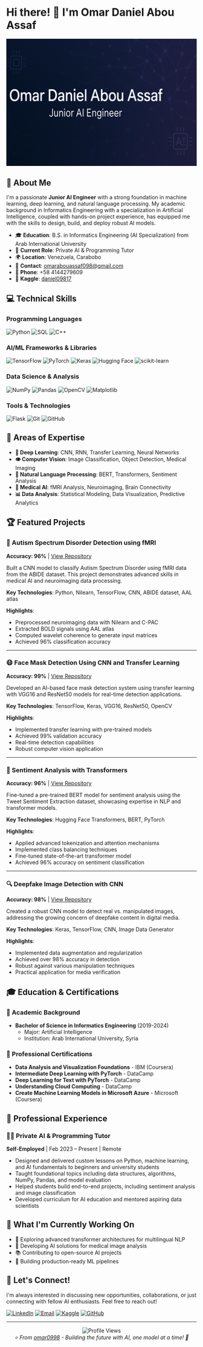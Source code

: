 # Hi there! 👋 I'm Omar Daniel Abou Assaf

![GitHub Banner](./github-banner.png)

## 🚀 About Me

I'm a passionate **Junior AI Engineer** with a strong foundation in machine learning, deep learning, and natural language processing. My academic background in Informatics Engineering with a specialization in Artificial Intelligence, coupled with hands-on project experience, has equipped me with the skills to design, build, and deploy robust AI models.

- 🎓 **Education**: B.S. in Informatics Engineering (AI Specialization) from Arab International University
- 💼 **Current Role**: Private AI & Programming Tutor
- 🌍 **Location**: Venezuela, Carabobo
- 📧 **Contact**: omarabouassaf098@gmail.com
- 📱 **Phone**: +58 4144279609
- 🔗 **Kaggle**: [daniel09817](https://www.kaggle.com/daniel09817)

## 💻 Technical Skills

### Programming Languages
![Python](https://img.shields.io/badge/Python-3776AB?style=for-the-badge&logo=python&logoColor=white)
![SQL](https://img.shields.io/badge/SQL-4479A1?style=for-the-badge&logo=mysql&logoColor=white)
![C++](https://img.shields.io/badge/C++-00599C?style=for-the-badge&logo=c%2B%2B&logoColor=white)

### AI/ML Frameworks & Libraries
![TensorFlow](https://img.shields.io/badge/TensorFlow-FF6F00?style=for-the-badge&logo=tensorflow&logoColor=white)
![PyTorch](https://img.shields.io/badge/PyTorch-EE4C2C?style=for-the-badge&logo=pytorch&logoColor=white)
![Keras](https://img.shields.io/badge/Keras-D00000?style=for-the-badge&logo=keras&logoColor=white)
![Hugging Face](https://img.shields.io/badge/🤗%20Hugging%20Face-FFD21E?style=for-the-badge)
![scikit-learn](https://img.shields.io/badge/scikit--learn-F7931E?style=for-the-badge&logo=scikit-learn&logoColor=white)

### Data Science & Analysis
![NumPy](https://img.shields.io/badge/NumPy-013243?style=for-the-badge&logo=numpy&logoColor=white)
![Pandas](https://img.shields.io/badge/Pandas-150458?style=for-the-badge&logo=pandas&logoColor=white)
![OpenCV](https://img.shields.io/badge/OpenCV-27338e?style=for-the-badge&logo=OpenCV&logoColor=white)
![Matplotlib](https://img.shields.io/badge/Matplotlib-11557c?style=for-the-badge)

### Tools & Technologies
![Flask](https://img.shields.io/badge/Flask-000000?style=for-the-badge&logo=flask&logoColor=white)
![Git](https://img.shields.io/badge/Git-F05032?style=for-the-badge&logo=git&logoColor=white)
![GitHub](https://img.shields.io/badge/GitHub-181717?style=for-the-badge&logo=github&logoColor=white)

## 🎯 Areas of Expertise

- **🧠 Deep Learning**: CNN, RNN, Transfer Learning, Neural Networks
- **👁️ Computer Vision**: Image Classification, Object Detection, Medical Imaging
- **📝 Natural Language Processing**: BERT, Transformers, Sentiment Analysis
- **🏥 Medical AI**: fMRI Analysis, Neuroimaging, Brain Connectivity
- **📊 Data Analysis**: Statistical Modeling, Data Visualization, Predictive Analytics

## 🏆 Featured Projects

### 🧠 Autism Spectrum Disorder Detection using fMRI
**Accuracy: 96%** | [View Repository](https://github.com/omar0998/Autism-Spectrum-Disorder)

Built a CNN model to classify Autism Spectrum Disorder using fMRI data from the ABIDE dataset. This project demonstrates advanced skills in medical AI and neuroimaging data processing.

**Key Technologies**: Python, Nilearn, TensorFlow, CNN, ABIDE dataset, AAL atlas

**Highlights**:
- Preprocessed neuroimaging data with Nilearn and C-PAC
- Extracted BOLD signals using AAL atlas
- Computed wavelet coherence to generate input matrices
- Achieved 96% classification accuracy

---

### 😷 Face Mask Detection Using CNN and Transfer Learning
**Accuracy: 99%** | [View Repository](#)

Developed an AI-based face mask detection system using transfer learning with VGG16 and ResNet50 models for real-time detection applications.

**Key Technologies**: TensorFlow, Keras, VGG16, ResNet50, OpenCV

**Highlights**:
- Implemented transfer learning with pre-trained models
- Achieved 99% validation accuracy
- Real-time detection capabilities
- Robust computer vision application

---

### 💭 Sentiment Analysis with Transformers
**Accuracy: 96%** | [View Repository](#)

Fine-tuned a pre-trained BERT model for sentiment analysis using the Tweet Sentiment Extraction dataset, showcasing expertise in NLP and transformer models.

**Key Technologies**: Hugging Face Transformers, BERT, PyTorch

**Highlights**:
- Applied advanced tokenization and attention mechanisms
- Implemented class balancing techniques
- Fine-tuned state-of-the-art transformer model
- Achieved 96% accuracy on sentiment classification

---

### 🔍 Deepfake Image Detection with CNN
**Accuracy: 98%** | [View Repository](https://github.com/omar0998/DeepFake_Detection)

Created a robust CNN model to detect real vs. manipulated images, addressing the growing concern of deepfake content in digital media.

**Key Technologies**: Keras, TensorFlow, CNN, Image Data Generator

**Highlights**:
- Implemented data augmentation and regularization
- Achieved over 98% accuracy in detection
- Robust against various manipulation techniques
- Practical application for media verification

## 🎓 Education & Certifications

### 🏫 Academic Background
- **Bachelor of Science in Informatics Engineering** (2019-2024)
  - Major: Artificial Intelligence
  - Institution: Arab International University, Syria

### 📜 Professional Certifications
- **Data Analysis and Visualization Foundations** - IBM (Coursera)
- **Intermediate Deep Learning with PyTorch** - DataCamp
- **Deep Learning for Text with PyTorch** - DataCamp
- **Understanding Cloud Computing** - DataCamp
- **Create Machine Learning Models in Microsoft Azure** - Microsoft (Coursera)

## 💼 Professional Experience

### 👨‍🏫 Private AI & Programming Tutor
**Self-Employed** | Feb 2023 – Present | Remote

- Designed and delivered custom lessons on Python, machine learning, and AI fundamentals to beginners and university students
- Taught foundational topics including data structures, algorithms, NumPy, Pandas, and model evaluation
- Helped students build end-to-end projects, including sentiment analysis and image classification
- Developed curriculum for AI education and mentored aspiring data scientists

## 🌟 What I'm Currently Working On

- 🔬 Exploring advanced transformer architectures for multilingual NLP
- 🏥 Developing AI solutions for medical image analysis
- 📚 Contributing to open-source AI projects
- 🎯 Building production-ready ML pipelines

## 🤝 Let's Connect!

I'm always interested in discussing new opportunities, collaborations, or just connecting with fellow AI enthusiasts. Feel free to reach out!

[![LinkedIn](https://img.shields.io/badge/LinkedIn-0077B5?style=for-the-badge&logo=linkedin&logoColor=white)](https://linkedin.com/in/omar-daniel-abou-assaf)
[![Email](https://img.shields.io/badge/Email-D14836?style=for-the-badge&logo=gmail&logoColor=white)](mailto:omarabouassaf098@gmail.com)
[![Kaggle](https://img.shields.io/badge/Kaggle-20BEFF?style=for-the-badge&logo=kaggle&logoColor=white)](https://www.kaggle.com/daniel09817)
[![GitHub](https://img.shields.io/badge/GitHub-181717?style=for-the-badge&logo=github&logoColor=white)](https://github.com/omar0998)

---

<div align="center">
  <img src="https://komarev.com/ghpvc/?username=omar0998&color=blueviolet&style=flat-square&label=Profile+Views" alt="Profile Views"/>
</div>

<div align="center">
  <i>⭐️ From <a href="https://github.com/omar0998">omar0998</a> - Building the future with AI, one model at a time! 🚀</i>
</div>

